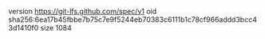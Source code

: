 version https://git-lfs.github.com/spec/v1
oid sha256:6ea17b45fbbe7b75c7e9f5244eb70383c6111b1c78cf966addd3bcc43d1410f0
size 1084
